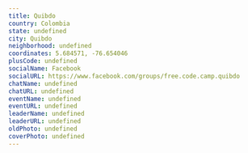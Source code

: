 ```yaml
---
title: Quibdo
country: Colombia
state: undefined
city: Quibdo
neighborhood: undefined
coordinates: 5.684571, -76.654046
plusCode: undefined
socialName: Facebook
socialURL: https://www.facebook.com/groups/free.code.camp.quibdo
chatName: undefined
chatURL: undefined
eventName: undefined
eventURL: undefined
leaderName: undefined
leaderURL: undefined
oldPhoto: undefined
coverPhoto: undefined
---
```

